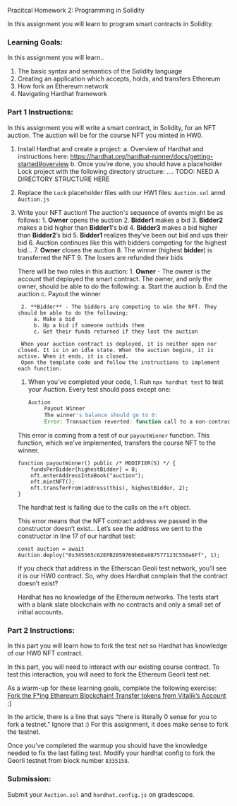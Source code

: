 Pracitcal Homework 2: Programming in Solidity 

In this assignment you will learn to program smart contracts in Solidity.
### Learning Goals:
In this assignment you will learn..
1. The basic syntax and semantics of the Solidity language
2. Creating an application which accepts, holds, and transfers Ethereum
3. How fork an Ethereum network
4. Navigating Hardhat framework

### Part 1 Instructions:
In this assignment you will write a smart contract, in Solidity, for an NFT auction. The auction will be for the course NFT you minted in HW0. 
1. Install Hardhat and create a project:
    a. Overview of Hardhat and instructions here: https://hardhat.org/hardhat-runner/docs/getting-started#overview
    b. Once you’re done, you should have a placeholder Lock project with the following directory structure:
        .... TODO: NEED A DIRECTORY STRUCTURE HERE

2. Replace the `Lock` placeholder files with our HW1 files:
`Auction.sol` annd `Auction.js`

3. Write your NFT auction!
    The auction's sequence of events might be as follows:
        1. **Owner** opens the auction
        2. **Bidder1** makes a bid
        3. **Bidder2** makes a bid higher than **Bidder1**'s bid
        4. **Bidder3** makes a bid higher than **Bidder2**’s bid
        5. **Bidder1** realizes they’ve been out bid and ups their bid 
        6. Auction continues like this with bidders competing for the highest bid…
        7. **Owner** closes the auction
        8. The winner (highest **bidder**) is transferred the NFT
        9. The losers are refunded their bids

    There will be two roles in this auction: 
        1. **Owner** - The owner is the account that deployed the smart contract. The owner, and only the owner, should be able to do the following:
            a. Start the auction
            b. End the auction
            c. Payout the winner

        2. **Bidder** - The bidders are competing to win the NFT. They should be able to do the following:
            a. Make a bid
            b. Up a bid if someone outbids them
            c. Get their funds returned if they lost the auction

        When your auction contract is deployed, it is neither open nor closed. It is in an idle state. When the auction begins, it is active. When it ends, it is closed. 
        Open the template code and follow the instructions to implement each function.



    1. When you've completed your code, 1. Run `npx hardhat test` to test your Auction.
     Every test should pass except one:
    
        ```jsx
        Auction
             Payout Winner
             The winner's balance should go to 0:
             Error: Transaction reverted: function call to a non-contract account
        ```

    This error is coming from a test of our `payoutWinner` function. This function, which we’ve implemented, transfers the course NFT to the winner. 

    ```
    function payoutWinner() public /* MODIFIER(S) */ {
        fundsPerBidder[highestBidder] = 0;
        nft.enterAddressIntoBook("auction");
        nft.mintNFT();
        nft.transferFrom(address(this), highestBidder, 2);
    }
    ```

    The hardhat test is failing due to the calls on the `nft` object. 

    This error means that the NFT contract address we passed in the constructor doesn’t exist… Let’s see the address we sent to the constructor in line 17 of our hardhat test:

    ```
    const auction = await Auction.deploy("0x345565c62EFB2859769b6Ee887577123C550a6Ff", 1);
    ```
 
    If you check that address in the Etherscan Geoli test network, you’ll see it is our HW0 contract. So, why does Hardhat complain that the contract doesn’t exist?

    Hardhat has no knowledge of the Ethereum networks. The tests start with a blank slate blockchain with no contracts and only a small set of initial accounts.

    
### Part 2 Instructions:
In this part you will learn how to fork the test net so Hardhat has knowledge of our HW0 NFT contract.

In this part, you will need to interact with our existing course contract. To test this interaction, you will need to fork the Ethereum Georli test net.

As a warm-up for these learning goals, complete the following exercise: [Fork the F\*ing Ethereum Blockchain! Transfer tokens from Vitalik’s Account ;)](https://medium.com/uv-labs/fork-the-f-ing-ethereum-blockchain-transfer-tokens-from-vitaliks-account-46d408f7356c)

In the article, there is a line that says “there is literally 0 sense for you to fork a testnet.” Ignore that :) For this assignment, it does make sense to fork the testnet.

Once you’ve completed the warmup you should have the knowledge needed to fix the last failing test. Modify your hardhat config to fork the Georli testnet from block number `8335158`.

### Submission:
Submit your `Auction.sol` and `hardhat.config.js` on gradescope.
